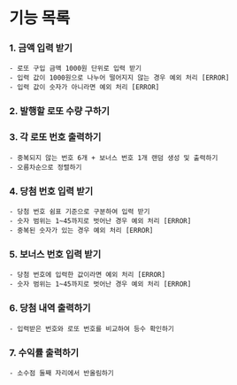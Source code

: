 
# 기능 목록

### 1. 금액 입력 받기
    - 로또 구입 금액 1000원 단위로 입력 받기
    - 입력 값이 1000원으로 나누어 떨어지지 않는 경우 예외 처리 [ERROR]
    - 입력 값이 숫자가 아니라면 예외 처리 [ERROR]

### 2. 발행할 로또 수량 구하기

### 3. 각 로또 번호 출력하기
    - 중복되지 않는 번호 6개 + 보너스 번호 1개 랜덤 생성 및 출력하기
    - 오름차순으로 정렬하기

### 4. 당첨 번호 입력 받기
    - 당첨 번호 쉼표 기준으로 구분하여 입력 받기
    - 숫자 범위는 1~45까지로 벗어난 경우 예외 처리 [ERROR]
    - 중복된 숫자가 있는 경우 예외 처리 [ERROR]

### 5. 보너스 번호 입력 받기
    - 당첨 번호에 입력한 값이라면 예외 처리 [ERROR]
    - 숫자 범위는 1~45까지로 벗어난 경우 예외 처리 [ERROR]

### 6. 당첨 내역 출력하기
    - 입력받은 번호와 로또 번호를 비교하여 등수 확인하기

### 7. 수익률 출력하기
    - 소수점 둘째 자리에서 반올림하기